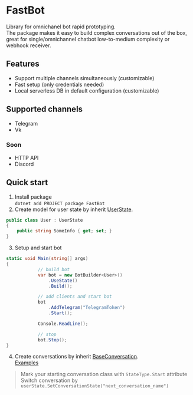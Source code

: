 # FastBot
Library for omnichanel bot rapid prototyping.   
The package makes it easy to build complex conversations out of the box, great for single/omnichannel chatbot low-to-medium complexity or webhook receiver.


## Features
- Support multiple channels simultaneously (customizable)
- Fast setup (only credentials needed)
- Local serverless DB in default configuration (customizable)


## Supported channels
- Telegram
- Vk
### Soon
- HTTP API
- Discord


## Quick start
1) Install package    
`dotnet add PROJECT package FastBot`
2) Create model for user state by inherit [UserState](FastBot/States/UserState.cs).
``` c#
public class User : UserState
{
    public string SomeInfo { get; set; }
}
```
3) Setup and start bot
``` c#
static void Main(string[] args)
{
            // build bot
            var bot = new BotBuilder<User>()
                .UseState()
                .Build();

            // add clients and start bot
            bot
                .AddTelegram("TelegramToken")
                .Start();

            Console.ReadLine();

            // stop
            bot.Stop();
}
```
4) Create conversations by inherit [BaseConversation<T>](FastBot/Conversations/BaseConversation.cs).   
[Examples](/examples/FastBot.Example.Echo/Conversations)
> Mark your starting conversation class with `StateType.Start` attribute    
> Switch conversation by `userState.SetConversationState("next_conversation_name")`   
